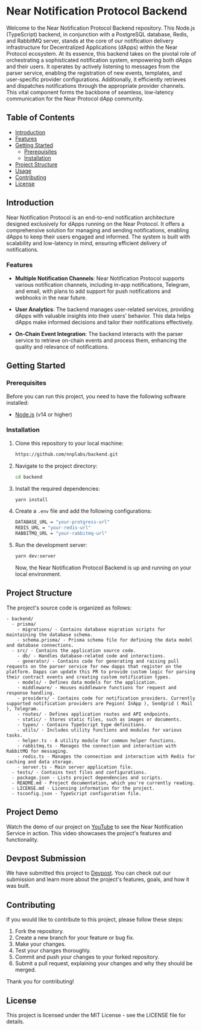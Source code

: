 # Near Notification Protocol Backend

Welcome to the Near Notification Protocol Backend repository. This Node.js (TypeScript) backend, in conjunction with a PostgreSQL database, Redis, and RabbitMQ server, stands at the core of our notification delivery infrastructure for Decentralized Applications (dApps) within the Near Protocol ecosystem. At its essence, this backend takes on the pivotal role of orchestrating a sophisticated notification system, empowering both dApps and their users. It operates by actively listening to messages from the parser service, enabling the registration of new events, templates, and user-specific provider configurations. Additionally, it efficiently retrieves and dispatches notifications through the appropriate provider channels. This vital component forms the backbone of seamless, low-latency communication for the Near Protocol dApp community.
## Table of Contents

- [Introduction](#introduction)
- [Features](#features)
- [Getting Started](#getting-started)
  - [Prerequisites](#prerequisites)
  - [Installation](#installation)
- [Project Structure](#project-structure)
- [Usage](#usage)
- [Contributing](#contributing)
- [License](#license)

## Introduction

Near Notification Protocol is an end-to-end notification architecture designed exclusively for dApps running on the Near Protocol. It offers a comprehensive solution for managing and sending notifications, enabling dApps to keep their users engaged and informed. The system is built with scalability and low-latency in mind, ensuring efficient delivery of notifications.

### Features

- **Multiple Notification Channels**: Near Notification Protocol supports various notification channels, including in-app notifications, Telegram, and email, with plans to add support for push notifications and webhooks in the near future.

- **User Analytics**: The backend manages user-related services, providing dApps with valuable insights into their users' behavior. This data helps dApps make informed decisions and tailor their notifications effectively.

- **On-Chain Event Integration**: The backend interacts with the parser service to retrieve on-chain events and process them, enhancing the quality and relevance of notifications.

## Getting Started

### Prerequisites

Before you can run this project, you need to have the following software installed:

- [Node.js](https://nodejs.org/) (v14 or higher)

### Installation

1. Clone this repository to your local machine:

   ```bash
   https://github.com/nnplabs/backend.git

2. Navigate to the project directory:

   ```bash
   cd backend

3. Install the required dependencies:

   ```bash
   yarn install

4. Create a `.env` file and add the following configurations:

   ```bash
   DATABASE_URL = "your-protgress-url"
   REDIS_URL = "your-redis-url"
   RABBITMQ_URL = "your-rabbitmq-url"

5. Run the development server:
   ```bash
   yarn dev:server
   ```
   
   Now, the Near Notification Protocol Backend is up and running on your local environment.

## Project Structure
The project's source code is organized as follows:

```
- backend/
  - prisma/
    - migrations/ - Contains database migration scripts for maintaining the database schema.
    - schema.prisma/ - Prisma schema file for defining the data model and database connections.
  - src/ - Contains the application source code.
    - db/ - Handles database-related code and interactions.
    - generator/ - Contains code for generating and raising pull requests on the parser service for new dapps that register on the platform. Dapps can update this PR to provide custom logic for parsing their contract events and creating custom notification types.
    - models/ - Defines data models for the application.
    - middleware/ - Houses middleware functions for request and response handling.
    - providers/ - Contains code for notification providers. Currently supported notification providers are Pegion( InApp ), Sendgrid ( Mail ), Telegram. 
    - routes/ - Defines application routes and API endpoints.
    - static/ - Stores static files, such as images or documents.
    - types/ - Contains TypeScript type definitions.
    - utils/ - Includes utility functions and modules for various tasks.
    - helper.ts - A utility module for common helper functions.
    - rabbitmq.ts - Manages the connection and interaction with RabbitMQ for messaging.
    - redis.ts - Manages the connection and interaction with Redis for caching and data storage.
    - server.ts - Main server application file.
  - tests/ - Contains test files and configurations.
  - package.json - Lists project dependencies and scripts.
  - README.md - Project documentation, which you're currently reading.
  - LICENSE.md - Licensing information for the project.
  - tsconfig.json - TypeScript configuration file.
```

## Project Demo

Watch the demo of our project on [YouTube](https://youtu.be/EeZOyy3B3FM) to see the Near Notification Service in action. This video showcases the project's features and functionality.

## Devpost Submission

We have submitted this project to [Devpost](https://devpost.com/software/near-notification-service). You can check out our submission and learn more about the project's features, goals, and how it was built.


## Contributing
If you would like to contribute to this project, please follow these steps:

1. Fork the repository.
2. Create a new branch for your feature or bug fix.
3. Make your changes.
4. Test your changes thoroughly.
5. Commit and push your changes to your forked repository.
6. Submit a pull request, explaining your changes and why they should be merged.

Thank you for contributing!

## License
This project is licensed under the MIT License - see the LICENSE file for details.
